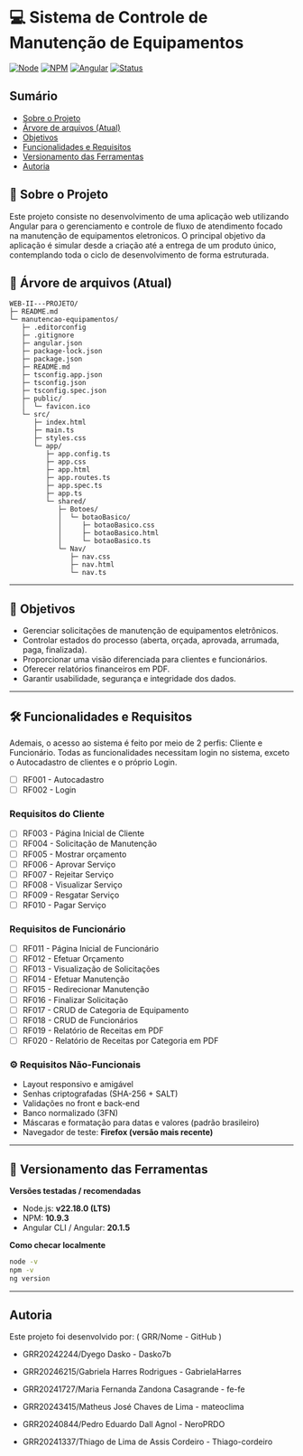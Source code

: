 # 💻 Sistema de Controle de Manutenção de Equipamentos


[![Node](https://img.shields.io/badge/node-v22.18.0-brightgreen)](https://nodejs.org/)
[![NPM](https://img.shields.io/badge/npm-10.9.3-blue)](https://www.npmjs.com/)
[![Angular](https://img.shields.io/badge/angular-20.1.5-red)](https://angular.io/)
[![Status](https://img.shields.io/badge/status-development-yellow)]()

## Sumário

- [Sobre o Projeto](#sobre-o-projeto)
- [Árvore de arquivos (Atual)](#árvore-de-arquivos-atual)
- [Objetivos](#objetivos)
- [Funcionalidades e Requisitos](#funcionalidades-e-requisitos)
- [Versionamento das Ferramentas](#versionamento-das-ferramentas)
- [Autoria](#autoria)

  
## 📝 Sobre o Projeto

Este projeto consiste no desenvolvimento de uma aplicação web utilizando Angular para o gerenciamento e controle de fluxo de atendimento focado na manutenção de equipamentos eletronicos. O principal objetivo da aplicação é simular desde a criação até a entrega de um produto único, contemplando toda o ciclo de desenvolvimento de forma estruturada. 

## 🌲 Árvore de arquivos (Atual)


```
WEB-II---PROJETO/
├─ README.md
└─ manutencao-equipamentos/
   ├─ .editorconfig
   ├─ .gitignore
   ├─ angular.json
   ├─ package-lock.json
   ├─ package.json
   ├─ README.md
   ├─ tsconfig.app.json
   ├─ tsconfig.json
   ├─ tsconfig.spec.json
   ├─ public/
   │  └─ favicon.ico
   └─ src/
      ├─ index.html
      ├─ main.ts
      ├─ styles.css
      └─ app/
         ├─ app.config.ts
         ├─ app.css
         ├─ app.html
         ├─ app.routes.ts
         ├─ app.spec.ts
         ├─ app.ts
         └─ shared/
            ├─ Botoes/
            │  └─ botaoBasico/
            │     ├─ botaoBasico.css
            │     ├─ botaoBasico.html
            │     └─ botaoBasico.ts
            └─ Nav/
               ├─ nav.css
               ├─ nav.html
               └─ nav.ts
```


---


## 🎯 Objetivos

- Gerenciar solicitações de manutenção de equipamentos eletrônicos.  
- Controlar estados do processo (aberta, orçada, aprovada, arrumada, paga, finalizada).  
- Proporcionar uma visão diferenciada para clientes e funcionários.  
- Oferecer relatórios financeiros em PDF.  
- Garantir usabilidade, segurança e integridade dos dados.  

---

## 🛠️ Funcionalidades e Requisitos

Ademais, o acesso ao sistema é feito por meio de 2 perfis: Cliente e Funcionário. Todas as funcionalidades necessitam login no sistema, exceto o Autocadastro de clientes e o próprio Login.

- [ ] RF001 - Autocadastro
- [ ] RF002 - Login

### Requisitos do Cliente

- [ ] RF003 - Página Inicial de Cliente
- [ ] RF004 - Solicitação de Manutenção
- [ ] RF005 - Mostrar orçamento
- [ ] RF006 - Aprovar Serviço
- [ ] RF007 - Rejeitar Serviço
- [ ] RF008 - Visualizar Serviço
- [ ] RF009 - Resgatar Serviço
- [ ] RF010 - Pagar Serviço

### Requisitos de Funcionário

- [ ] RF011 - Página Inicial de Funcionário
- [ ] RF012 - Efetuar Orçamento
- [ ] RF013 - Visualização de Solicitações
- [ ] RF014 - Efetuar Manutenção
- [ ] RF015 - Redirecionar Manutenção
- [ ] RF016 - Finalizar Solicitação
- [ ] RF017 - CRUD de Categoria de Equipamento
- [ ] RF018 - CRUD de Funcionários
- [ ] RF019 - Relatório de Receitas em PDF
- [ ] RF020 - Relatório de Receitas por Categoria em PDF

### ⚙️ Requisitos Não-Funcionais

- Layout responsivo e amigável  
- Senhas criptografadas (SHA-256 + SALT)  
- Validações no front e back-end  
- Banco normalizado (3FN)  
- Máscaras e formatação para datas e valores (padrão brasileiro)  
- Navegador de teste: **Firefox (versão mais recente)**  


---


## 📌 Versionamento das Ferramentas

**Versões testadas / recomendadas**
- Node.js: **v22.18.0 (LTS)**
- NPM: **10.9.3**
- Angular CLI / Angular: **20.1.5**

**Como checar localmente**
```bash
node -v
npm -v
ng version
```


---


## Autoria

Este projeto foi desenvolvido por: ( GRR/Nome - GitHub )

* GRR20242244/Dyego Dasko - Dasko7b

* GRR20246215/Gabriela Harres Rodrigues - GabrielaHarres

* GRR20241727/Maria Fernanda Zandona Casagrande - fe-fe

* GRR20243415/Matheus José Chaves de Lima - mateoclima

* GRR20240844/Pedro Eduardo Dall Agnol - NeroPRDO 

* GRR20241337/Thiago de Lima de Assis Cordeiro - Thiago-cordeiro
